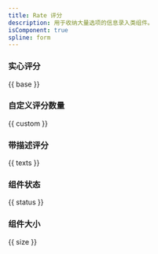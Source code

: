 ```yaml
---
title: Rate 评分
description: 用于收纳大量选项的信息录入类组件。
isComponent: true
spline: form
---
```


### 实心评分

{{ base }}

### 自定义评分数量

{{ custom }}

### 带描述评分

{{ texts }}

### 组件状态

{{ status }}

### 组件大小

{{ size }}
